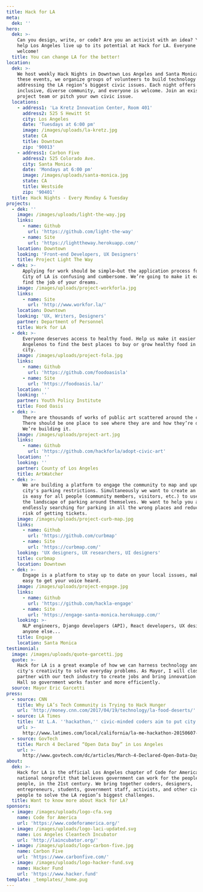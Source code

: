 ```yaml
---
title: Hack for LA
meta:
  dek: ''
hero:
  dek: >-
    Can you design, write, or code? Are you an activist with an idea? You can
    help Los Angeles live up to its potential at Hack for LA. Everyone is
    welcome!
  title: You can change LA for the better!
location:
  dek: >-
    We host weekly Hack Nights in Downtown Los Angeles and Santa Monica. At
    these events, we organize groups of volunteers to build technology
    addressing the LA region’s biggest civic issues. Each night offers an
    inclusive, diverse community, and everyone is welcome. Join an existing
    project team or pitch your own civic issue.
  locations:
    - address1: 'La Kretz Innovation Center, Room 401'
      address2: 525 S Hewitt St
      city: Los Angeles
      date: 'Tuesdays at 6:00 pm'
      image: /images/uploads/la-kretz.jpg
      state: CA
      title: Downtown
      zip: '90013'
    - address1: Carbon Five
      address2: 525 Colorado Ave.
      city: Santa Monica
      date: 'Mondays at 6:00 pm'
      image: /images/uploads/santa-monica.jpg
      state: CA
      title: Westside
      zip: '90401'
  title: Hack Nights - Every Monday & Tuesday
projects:
  - dek: ''
    image: /images/uploads/light-the-way.jpg
    links:
      - name: Github
        url: 'https://github.com/light-the-way'
      - name: Site
        url: 'https://lighttheway.herokuapp.com/'
    location: Downtown
    looking: 'Front-end Developers, UX Designers'
    title: Project Light The Way
  - dek: >-
      Applying for work should be simple—but the application process for the
      City of LA is confusing and cumbersome. We’re going to make it easier to
      find the job of your dreams.
    image: /images/uploads/project-workforla.jpg
    links:
      - name: Site
        url: 'http://www.workfor.la/'
    location: Downtown
    looking: 'UX, Writers, Designers'
    partner: Department of Personnel
    title: Work for LA
  - dek: >-
      Everyone deserves access to healthy food. Help us make it easier for
      Angelenos to find the best places to buy or grow healthy food in their
      city.
    image: /images/uploads/project-fola.jpg
    links:
      - name: Github
        url: 'https://github.com/foodoasisla'
      - name: Site
        url: 'https://foodoasis.la/'
    location: ''
    looking: ''
    partner: Youth Policy Institute
    title: Food Oasis
  - dek: >-
      There are thousands of works of public art scattered around the city.
      There should be one place to see where they are and how they’re doing.
      We’re building it.
    image: /images/uploads/project-art.jpg
    links:
      - name: Github
        url: 'https://github.com/hackforla/adopt-civic-art'
    location: ''
    looking: ''
    partner: County of Los Angeles
    title: ArtWatcher
  - dek: >-
      We are building a platform to engage the community to map and update the
      city's parking restrictions. Simultaneously we want to create an app that
      is easy for all people (community members, visitors, etc.) to use to see
      the landscape of parking around themselves. We want to help you avoid
      endlessly searching for parking in all the wrong places and reduce your
      risk of getting tickets.
    image: /images/uploads/project-curb-map.jpg
    links:
      - name: Github
        url: 'https://github.com/curbmap'
      - name: Site
        url: 'https://curbmap.com/'
    looking: 'UX designers, UX researchers, UI designers'
    title: curbmap
    location: Downtown
  - dek: >-
      Engage is a platform to stay up to date on your local issues, making it
      easy to get your voice heard.
    image: /images/uploads/project-engage.jpg
    links:
      - name: Github
        url: 'https://github.com/hackla-engage'
      - name: Site
        url: 'https://engage-santa-monica.herokuapp.com/'
    looking: >-
      NLP engineers, Django developers (API), React developers, UX designers,
      anyone else...
    title: Engage
    location: Santa Monica
testimonial:
  image: /images/uploads/quote-garcetti.jpg
  quote: >-
    Hack for LA is a great example of how we can harness technology and our
    city's creativity to solve everyday problems. As Mayor, I will closely
    partner with our tech industry to create jobs and bring innovation to City
    Hall so government works faster and more efficiently.
  source: Mayor Eric Garcetti
press:
  - source: CNN
    title: Why LA’s Tech Community is Trying to Hack Hunger
    url: 'http://money.cnn.com/2017/04/19/technology/la-food-deserts/'
  - source: LA Times
    title: 'At L.A. ''hackathon,'' civic-minded coders aim to put city data to good use'
    url: >-
      http://www.latimes.com/local/california/la-me-hackathon-20150607-story.html
  - source: GovTech
    title: March 4 Declared “Open Data Day” in Los Angeles
    url: >-
      http://www.govtech.com/dc/articles/March-4-Declared-Open-Data-Day-in-Los-Angeles-Cities-Worldwide.html
about:
  dek: >-
    Hack for LA is the official Los Angeles chapter of Code for America, a
    national nonprofit that believes government can work for the people, by the
    people, in the 21st century. We bring together coders, designers,
    entrepreneurs, students, government staff, activists, and other civic-minded
    people to solve the LA region’s biggest challenges.
  title: Want to know more about Hack for LA?
sponsors:
  - image: /images/uploads/logo-cfa.svg
    name: Code for America
    url: 'https://www.codeforamerica.org/'
  - image: /images/uploads/logo-laci-updated.svg
    name: Los Angeles Cleantech Incubator
    url: 'http://laincubator.org/'
  - image: /images/uploads/logo-carbon-five.jpg
    name: Carbon Five
    url: 'https://www.carbonfive.com/'
  - image: /images/uploads/logo-hacker-fund.svg
    name: Hacker Fund
    url: 'https://www.hacker.fund'
template: _templates/_home.pug
---
```


























